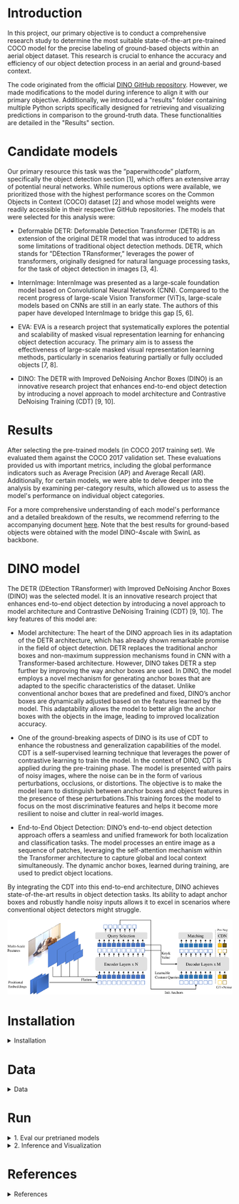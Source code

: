 # Introduction
In this project, our primary objective is to conduct a comprehensive research study to determine the most suitable state-of-the-art pre-trained COCO model for the precise labeling of ground-based objects within an aerial object dataset. This research is crucial to enhance the accuracy and efficiency of our object detection process in an aerial and ground-based context.

The code originated from the official [DINO GitHub repository](https://github.com/IDEA-Research/DINO). However, we made modifications to the model during inference to align it with our primary objective. Additionally, we introduced a "results" folder containing multiple Python scripts specifically designed for retrieving and visualizing predictions in comparison to the ground-truth data. These functionalities are detailed in the "Results" section.

# Candidate models
Our primary resource this task was the ”paperwithcode” platform, specifically the object detection section [1], which offers an extensive array of potential neural networks. While numerous options were available, we prioritized those with the highest performance scores on the Common Objects in Context (COCO) dataset [2] and whose model weights were readily accessible in their respective GitHub repositories. The models that were selected for this analysis were:

* Deformable DETR: Deformable Detection Transformer (DETR) is an extension of the original DETR model that was introduced to address some limitations of traditional object detection methods. DETR, which stands for ”DEtection TRansformer,” leverages the power of transformers, originally designed for natural language processing tasks, for the task of object detection in images [3, 4].
  
* InternImage: InternImage was presented as a large-scale foundation model based on Convolutional Neural Network (CNN). Compared to the recent progress of large-scale Vision Transformer (ViT)s, large-scale models based on CNNs are still in an early state. The authors of this paper have developed InternImage to bridge this gap [5, 6].
  
* EVA: EVA is a research project that systematically explores the potential and scalability of masked visual representation learning for enhancing object detection accuracy. The primary aim is to assess the effectiveness of large-scale masked visual representation learning methods, particularly in scenarios featuring partially or fully occluded objects [7, 8].
  
* DINO: The DETR with Improved DeNoising Anchor Boxes (DINO) is an innovative research project that enhances end-to-end object detection by introducing a novel approach to model architecture and Contrastive DeNoising Training (CDT) [9, 10].

# Results
After selecting the pre-trained models (in COCO 2017 training set). We evaluated them against the COCO 2017 validation set. These evaluations provided us with important metrics, including the global performance indicators such as Average Precision (AP) and Average Recall (AR). Additionally, for certain models, we were able to delve deeper into the analysis by examining per-category results, which allowed us to assess the model's performance on individual object categories.

For a more comprehensive understanding of each model's performance and a detailed breakdown of the results, we recommend referring to the accompanying document [here](https://github.com/PascualWalaris/DINO_labeling_ground-based_objects/tree/main/results/Object-detection_networks_analysis_COCOval2017). Note that the best results for ground-based objects were obtained with the model DINO-4scale with SwinL as backbone.

# DINO model
The DETR (DEtection TRansformer) with Improved DeNoising Anchor Boxes (DINO) was the selected model. It is an innovative research project that enhances end-to-end object detection by introducing a novel approach to model architecture and Contrastive DeNoising Training (CDT) [9, 10]. The key features of this model are:

* Model architecture: The heart of the DINO approach lies in its adaptation of the DETR architecture, which has already shown remarkable promise in the field of object detection. DETR replaces the traditional anchor boxes and non-maximum suppression mechanisms found in CNN with a Transformer-based architecture. However, DINO takes DETR a step further by improving the way anchor boxes are used. In DINO, the model employs a novel mechanism for generating anchor boxes that are adapted to the specific characteristics of the dataset. Unlike conventional anchor boxes that are predefined and fixed, DINO’s anchor boxes are dynamically adjusted based on the features learned by the model. This adaptability allows the model to better align the anchor boxes with the objects in the image, leading to improved localization accuracy.

* One of the ground-breaking aspects of DINO is its use of CDT to enhance the robustness and generalization capabilities of the model. CDT is a self-supervised learning technique that leverages the power of contrastive learning to train the model.
In the context of DINO, CDT is applied during the pre-training phase. The model is presented with pairs of noisy images, where the noise can be in the form of various perturbations, occlusions, or distortions. The objective is to make the model learn to distinguish between anchor boxes and object features in the presence of these perturbations.This training forces the model to focus on the most discriminative features and helps it become more resilient to noise and clutter in real-world images.

* End-to-End Object Detection: DINO’s end-to-end object detection approach offers a seamless and unified framework for both localization and classification tasks. The model processes an entire image as a sequence of patches, leveraging the self-attention mechanism within the Transformer architecture to capture global and local context simultaneously. The dynamic anchor boxes, learned during training, are used to predict object locations.

By integrating the CDT into this end-to-end architecture, DINO achieves state-of-the-art results in object detection tasks. Its ability to adapt anchor boxes and robustly handle noisy inputs allows it to excel in scenarios where conventional object detectors might struggle.

![DINO Architecture](img/DINO_architecture.png)

# Installation
<details>
  <summary>Installation</summary>
  
  We use the environment same to DAB-DETR and DN-DETR to run DINO. If you have run DN-DETR or DAB-DETR, you can skip this step. 
  We test our models under ```python=3.7.3,pytorch=1.9.0,cuda=11.1```. Other versions might be available as well. Click the `Details` below for more details.
   1. Create conda environment
   ```sh
   conda create -n DINO python=3.7
   conda activate DINO
   ```

   2. Clone this repo
   ```sh
   git clone https://github.com/PascualWalaris/DINO_labeling_ground-based_objects.git
   cd DINO_labeling_ground-based_objects
   ```

   3. Install Pytorch and torchvision (it is crucial that you install pytorch with the same version of CUDA as you have downloaded)
   Check CUDA version:
   ```sh
   nvidia-smi
   ```

   Follow the instruction on https://pytorch.org/get-started/locally/. The below command is an example for a pytorch install for a system that has CUDA 11.8 installed.
   ```sh
   # an example:
   conda install pytorch torchvision torchaudio pytorch-cuda=11.8 -c pytorch -c nvidia
   ```

   4. Install other needed packages
   ```sh
   pip install -r requirements.txt
   ```

   5. Compiling CUDA operators
   ```sh
   cd models/dino/ops
   python setup.py build install
   # unit test (should see all checking is True)
   python test.py
   cd ../../..
   ```
</details>

# Data

<details>
  <summary>Data</summary>
If you want to get results for COCO dataset, please lease download [COCO 2017](https://cocodataset.org/) dataset and organize them as following:
  
```
COCODIR/
  ├── train2017/
  ├── val2017/
  └── annotations/
  	├── instances_train2017.json
  	└── instances_val2017.json
```

If you want to use your custom dataset, then you have to modify the function build() in [coco.py](https://github.com/PascualWalaris/DINO_labeling_ground-based_objects/blob/main/datasets/coco.py), and add the parameters _img_dataset_ and _ann_json_file_ which correspond to the image dataset and annotation .json file respectively.
  
</details>


# Run

<details>
  <summary>1. Eval our pretrianed models</summary>

  <!-- ### Evaluation of pre-trained model -->
  Download the corresponding checkpoint of DINO model from the official [DINO GitHub repository](https://github.com/IDEA-Research/DINO). In this project, we used the checkpoints with the highest epochs for each DINO model.
  ```sh
  bash scripts/DINO_eval.sh /path/to/your/COCODIR /path/to/your/checkpoint
  ```

</details>



<details>
  <summary>2. Inference and Visualization</summary>

For inference and visualization, we provide the folder [results](https://github.com/PascualWalaris/DINO_labeling_ground-based_objects/tree/main/results), here there is a brief summary:

* [Object-detection analysis for pre-trained neural networks](https://github.com/PascualWalaris/DINO_labeling_ground-based_objects/tree/main/results/Object-detection_networks_analysis_COCOval2017): This comprehensive document provides a detailed breakdown of the results achieved by each pre-trained model when applied to the COCO 2017 training set and evaluated against the COCO 2017 validation set. Within this document, you can explore the Average Precision (AP) and Average Recall (AR) scores for various model iterations, allowing for a thorough comparison of their performance. Furthermore, for select models, you'll find per-category results based on the COCO dataset, offering insights into the models' specific strengths and weaknesses across different object categories.

* [Data processing](https://github.com/PascualWalaris/DINO_labeling_ground-based_objects/tree/main/results/data_processing/code): Multiple Python scripts for multiple functionalities, for example: get a random sample from a bigger dataset of a .json file, make a statistical analysis of a .json file (number of images, number of annotations, per-category annotations analysis...), normalize the image ID of a .json file if its number is too high, clean the dataset from unwanted bounding boxes of a dataset, count the number of images with a certain resolution... Read the function description of each script for a more detailed information.

* [Inference and visualization](https://github.com/PascualWalaris/DINO_labeling_ground-based_objects/tree/main/results/inference_and_visualization): Within this folder, there are two primary scripts, each offering distinct functionalities. Please refer to the individual script descriptions for a more comprehensive understanding. The model used in each case is DINO-4scale-SwinL pre-trained in COCO 2017 training set:
  * _inference_and_add_categories_json_file.py_: This script empowers users to enhance a .json file in COCO format by adding annotations for specific user-selected categories. During this process, you have the option to visualize predictions as new annotations are incorporated into the file.
  * _inference_and_visualization.py_: This script serves a critical role in visualizing and saving results for negative images. It employs Intersection Over Union (IoU) to compare ground truth annotations with predictions. Users have the flexibility to set a threshold for displaying and saving negative examples based on their preferences.
 
</details>

# References
<details>
  <summary>References</summary>
    
  [1] Object Detection — Papers With Code - Object Detection. URL: https://paperswithcode.com/task/object-detection.
  
  [2] COCO - Common Objects in Context. URL: https://cocodataset.org/#overview.
  
  [3] Xizhou Zhu, Weijie Su, Lewei Lu, Bin Li, Xiaogang Wang, and Jifeng Dai. “Deformable DETR: Deformable Transformers for End-to-End Object Detection”. In: ICLR 2021 - 9th International Conference on Learning Representations (Oct. 2020). URL: https: //arxiv.org/abs/2010.04159v4
  
  [4] Xizhou Zhu, Weijie Su, Lewei Lu, Bin Li, Xiaogang Wang, and Jifeng Dai. GitHub - Deformable DETR: Deformable Transformers for End-to-End Object Detection. URL: https: //github.com/fundamentalvision/Deformable-DETR.
  
  [5] Wenhai Wang, Jifeng Dai, Zhe Chen, Zhenhang Huang, Zhiqi Li, Xizhou Zhu, Xiaowei Hu, Tong Lu, Lewei Lu, Hongsheng Li, Xiaogang Wang, and Yu Qiao. “InternImage: Exploring Large-Scale Vision Foundation Models with Deformable Convolutions”. In: (Nov. 2022). URL: https://arxiv.org/abs/2211.05778v4.
  
  [6] Wenhai Wang, Jifeng Dai, Zhe Chen, Zhenhang Huang, Zhiqi Li, Xizhou Zhu, Xiaowei Hu, Tong Lu, Lewei Lu, Hongsheng Li, Xiaogang Wang, and Yu Qiao. GitHub - OpenGVLab/InternImage: [CVPR 2023 Highlight] InternImage: Exploring Large-Scale Vision Foundation Models with Deformable Convolutions. URL: https://github.com/OpenGVLab/InternImage.
  
  [7] Yuxin Fang, Wen Wang, Binhui Xie, Quan Sun, Ledell Wu, Xinggang Wang, Tiejun Huang, Xinlong Wang, and Yue Cao. “EVA: Exploring the Limits of Masked Visual Representation Learning at Scale”. In: (Nov. 2022). URL: https://arxiv.org/abs/2211.07636v2.
  
  [8] Yuxin Fang, Wen Wang, Binhui Xie, Quan Sun, Ledell Wu, Xinggang Wang, Tiejun Huang, Xinlong Wang, and Yue Cao. GitHub - EVA. URL: https://github.com/baaivision/EVA.
  
  [9] Hao Zhang, Feng Li, Shilong Liu, Lei Zhang, Hang Su, Jun Zhu, Lionel M. Ni, and Heung-Yeung Shum. “DINO: DETR with Improved DeNoising Anchor Boxes for End-to-End Object Detection”. In: (Mar. 2022). URL: https://arxiv.org/abs/2203.03605v4.
  
  [10] Hao Zhang, Feng Li, Shilong Liu, Lei Zhang, Hang Su, Jun Zhu, Lionel M. Ni, and Heung-Yeung Shum. GitHub - IDEA-Research/DINO: [ICLR 2023] Official implementation of the paper ”DINO: DETR with Improved DeNoising Anchor Boxes for End-to-End Object Detection”. URL: https://github.com/IDEA-Research/DINO.

</details>

